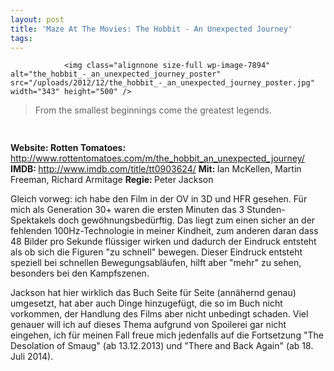 ```yaml
---
layout: post
title: 'Maze At The Movies: The Hobbit - An Unexpected Journey'
tags:
---
```



                <img class="alignnone size-full wp-image-7894" alt="the_hobbit_-_an_unexpected_journey_poster" src="/uploads/2012/12/the_hobbit_-_an_unexpected_journey_poster.jpg" width="343" height="500" />
<blockquote>From the smallest beginnings come the greatest legends.</blockquote>
<img class="alignnone size-full wp-image-5898" title="movie_review_5stars" alt="" src="/uploads/2010/02/movie_review_5stars.png" width="75" height="15" />
<p><strong>Website: </strong>
<strong>Rotten Tomatoes: </strong><a href="http://www.rottentomatoes.com/m/the_hobbit_an_unexpected_journey/"><a href="http://www.rottentomatoes.com/m/the_hobbit_an_unexpected_journey/">http://www.rottentomatoes.com/m/the_hobbit_an_unexpected_journey/</a></a>
<strong>IMDB: </strong><a href="http://www.imdb.com/title/tt0903624/"><a href="http://www.imdb.com/title/tt0903624/">http://www.imdb.com/title/tt0903624/</a></a>
<strong>Mit: </strong>Ian McKellen, Martin Freeman, Richard Armitage
<strong>Regie: </strong>Peter Jackson</p>
<p>Gleich vorweg: ich habe den Film in der OV in 3D und HFR gesehen. Für mich als Generation 30+ waren die ersten Minuten das 3 Stunden-Spektakels doch gewöhnungsbedürftig. Das liegt zum einen sicher an der fehlenden 100Hz-Technologie in meiner Kindheit, zum anderen daran dass 48 Bilder pro Sekunde flüssiger wirken und dadurch der Eindruck entsteht als ob sich die Figuren &quot;zu schnell&quot; bewegen. Dieser Eindruck entsteht speziell bei schnellen Bewegungsabläufen, hilft aber &quot;mehr&quot; zu sehen, besonders bei den Kampfszenen.</p>
<p>Jackson hat hier wirklich das Buch Seite für Seite (annähernd genau) umgesetzt, hat aber auch Dinge hinzugefügt, die so im Buch nicht vorkommen, der Handlung des Films aber nicht unbedingt schaden. Viel genauer will ich auf dieses Thema aufgrund von Spoilerei gar nicht eingehen, ich für meinen Fall freue mich jedenfalls auf die Fortsetzung &quot;The Desolation of Smaug&quot; (ab 13.12.2013) und &quot;There and Back Again&quot; (ab 18. Juli 2014).</p>
